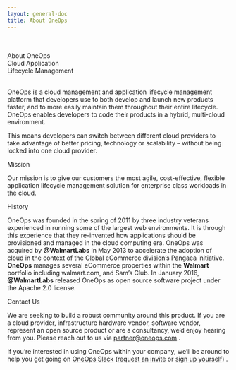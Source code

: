 ```yaml
---
layout: general-doc
title: About OneOps
---
```



<div class="about-hero-unit">
  <div class="hero-info hero-headline-one">
    <br>
    <br>
    <div class="yellow">About OneOps</div>
    <div class="white">Cloud Application</div>
    <div class="white">Lifecycle Management</div>
  </div>
</div>
<br>

OneOps is a cloud management and application lifecycle management platform that developers use to both develop and
launch new products faster, and to more easily maintain them throughout their entire lifecycle. OneOps enables
developers to code their products in a hybrid, multi-cloud environment.
                   
This means developers can switch between different cloud providers to take advantage of better pricing, technology
or scalability – without being locked into one cloud provider.


<div class="center-text headline-one bottom-spacer-small blue">
Mission
</div>

Our mission is to give our customers the most agile, cost-effective, flexible application lifecycle management
solution for enterprise class workloads in the cloud.

<div class="center-text headline-one bottom-spacer-small blue">
History
</div>

OneOps was founded in the spring of 2011 by three industry veterans experienced in running some of the largest web
environments. It is through this experience that they re-invented how applications should be provisioned and
managed in the cloud computing era. OneOps was acquired by __@WalmartLabs__ in May 2013 to accelerate the adoption
of cloud in the context of the Global eCommerce division’s Pangaea initiative. __OneOps__ manages
several eCommerce properties within the <strong>Walmart</strong> portfolio including walmart.com, and Sam’s
Club. In January 2016, __@WalmartLabs__ released OneOps as open source software project under the
Apache 2.0 license.

<div class="center-text headline-one bottom-spacer-small blue">
Contact Us
</div>

We are seeking to build a robust community around this product. If you are a cloud provider, infrastructure
hardware vendor, software vendor, represent an open source product or are a consultancy, we’d enjoy hearing from
you. Please reach out to us via <a href="mailto:partner@oneops.com"> partner@oneops.com </a>.

If you’re interested in using OneOps within your company, we’ll be around to help you get going on <a href="{{
site.slack_url }}">OneOps Slack</a> (<a href="mailto:slack@oneops.com">request an invite</a> or <a href="{{
site.slack_register }}" target="_blank">sign up yourself</a>) .
